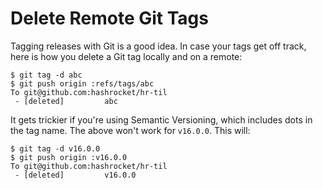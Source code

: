 # Delete Remote Git Tags

Tagging releases with Git is a good idea. In case your tags get off track, here is how you delete a Git tag locally and on a remote:

```
$ git tag -d abc
$ git push origin :refs/tags/abc
To git@github.com:hashrocket/hr-til
 - [deleted]         abc
```

It gets trickier if you're using Semantic Versioning, which includes dots in the tag name. The above won't work for `v16.0.0`. This will:

```
$ git tag -d v16.0.0
$ git push origin :v16.0.0
To git@github.com:hashrocket/hr-til
 - [deleted]         v16.0.0
```
